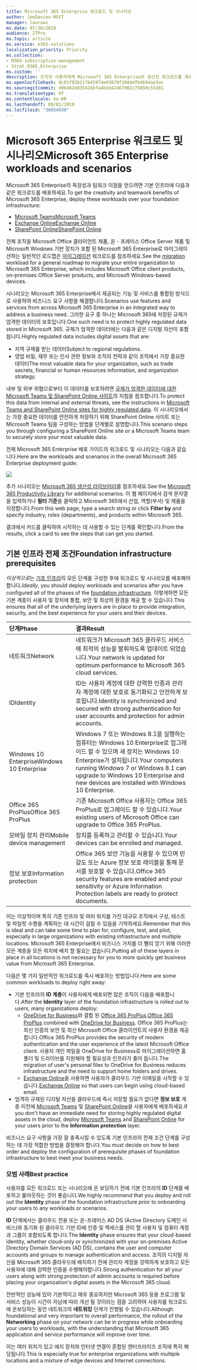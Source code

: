 ```yaml
---
title: Microsoft 365 Enterprise 워크로드 및 시나리오
author: JoeDavies-MSFT
manager: laurawi
ms.date: 07/30/2019
audience: ITPro
ms.topic: article
ms.service: o365-solutions
localization_priority: Priority
ms.collection:
- M365-subscription-management
- Strat_O365_Enterprise
ms.custom: ''
description: 조직의 사용자에게 Microsoft 365 Enterprise의 생산성 워크로드를 제공합니다.
ms.openlocfilehash: 0c81f93b117645974e93870f20d4dfb469dae3ac
ms.sourcegitcommit: d9b462e035416bfa4b3d42467902c75859c55381
ms.translationtype: HT
ms.contentlocale: ko-KR
ms.lasthandoff: 08/01/2019
ms.locfileid: "36054930"
---
```

# <a name="microsoft-365-enterprise-workloads-and-scenarios"></a><span data-ttu-id="a996d-103">Microsoft 365 Enterprise 워크로드 및 시나리오</span><span class="sxs-lookup"><span data-stu-id="a996d-103">Microsoft 365 Enterprise workloads and scenarios</span></span>

<span data-ttu-id="a996d-104">Microsoft 365 Enterprise의 독창성과 팀워크 이점을 얻으려면 기본 인프라에 다음과 같은 워크로드를 배포하세요.</span><span class="sxs-lookup"><span data-stu-id="a996d-104">To get the creativity and teamwork benefits of Microsoft 365 Enterprise, deploy these workloads over your foundation infrastructure:</span></span>

- [<span data-ttu-id="a996d-105">Microsoft Teams</span><span class="sxs-lookup"><span data-stu-id="a996d-105">Microsoft Teams</span></span>](teams-workload.md)
- [<span data-ttu-id="a996d-106">Exchange Online</span><span class="sxs-lookup"><span data-stu-id="a996d-106">Exchange Online</span></span>](exchangeonline-workload.md)
- [<span data-ttu-id="a996d-107">SharePoint Online</span><span class="sxs-lookup"><span data-stu-id="a996d-107">SharePoint Online</span></span>](sharepoint-online-onedrive-workload.md)

<span data-ttu-id="a996d-108">전체 조직을 Microsoft Office 클라이언트 제품, 온 - 프레미스 Office Server 제품 및 Microsoft Windows 기반 장치가 포함 된 Microsoft 365 Enterprise로 마이그레이션하는 일반적인 로드맵은 [마이그레이션](migration-microsoft-365-enterprise-workload.md) 워크로드를 참조하세요.</span><span class="sxs-lookup"><span data-stu-id="a996d-108">See the [migration](migration-microsoft-365-enterprise-workload.md) workload for a general roadmap to migrate your entire organization to Microsoft 365 Enterprise, which includes Microsoft Office client products, on-premises Office Server products, and Microsoft Windows-based devices.</span></span>

<span data-ttu-id="a996d-109">시나리오는 Microsoft 365 Enterprise에서 제공되는 기능 및 서비스를 통합된 방식으로 사용하여 비즈니스 요구 사항을 해결합니다.</span><span class="sxs-lookup"><span data-stu-id="a996d-109">Scenarios use features and services from across Microsoft 365 Enterprise in an integrated way to address a business need.</span></span> <span data-ttu-id="a996d-110">그러한 요구 중 하나는 Microsoft 365에 저장된 규제가 엄격한 데이터의 보호입니다.</span><span class="sxs-lookup"><span data-stu-id="a996d-110">One such need is to protect highly regulated data stored in Microsoft 365.</span></span> <span data-ttu-id="a996d-111">규제가 엄격한 데이터에는 다음과 같은 디지털 자산이 포함됩니다.</span><span class="sxs-lookup"><span data-stu-id="a996d-111">Highly regulated data includes digital assets that are:</span></span>

- <span data-ttu-id="a996d-112">지역 규제를 받는 데이터</span><span class="sxs-lookup"><span data-stu-id="a996d-112">Subject to regional regulations.</span></span>
- <span data-ttu-id="a996d-113">영업 비밀, 재무 또는 인사 관련 정보와 조직의 전략과 같이 조직에서 가장 중요한 데이터</span><span class="sxs-lookup"><span data-stu-id="a996d-113">The most valuable data for your organization, such as trade secrets, financial or human resources information, and organization strategy.</span></span>

<span data-ttu-id="a996d-114">내부 및 외부 위협으로부터 이 데이터를 보호하려면 [규제가 엄격한 데이터에 대한 Microsoft Teams 및 SharePoint Online 사이트](teams-sharepoint-online-sites-highly-regulated-data.md)의 지침을 참조합니다.</span><span class="sxs-lookup"><span data-stu-id="a996d-114">To protect this data from internal and external threats, see the instructions in [Microsoft Teams and SharePoint Online sites for highly regulated data](teams-sharepoint-online-sites-highly-regulated-data.md).</span></span> <span data-ttu-id="a996d-115">이 시나리오에서는 가장 중요한 데이터를 안전하게 저장하기 위해 SharePoint Online 사이트 또는 Microsoft Teams 팀을 구성하는 방법을 단계별로 설명합니다.</span><span class="sxs-lookup"><span data-stu-id="a996d-115">This scenario steps you through configuring a SharePoint Online site or a Microsoft Teams team to securely store your most valuable data.</span></span>

<span data-ttu-id="a996d-116">전체 Microsoft 365 Enterprise 배포 가이드의 워크로드 및 시나리오는 다음과 같습니다.</span><span class="sxs-lookup"><span data-stu-id="a996d-116">Here are the workloads and scenarios in the overall Microsoft 365 Enterprise deployment guide:</span></span>

![](./media/deploy-workloads/m365-deploy-content-arch-workloads.png)

<span data-ttu-id="a996d-117">추가 시나리오는 [Microsoft 365 생산성 라이브러리](https://www.microsoft.com/microsoft-365/success/)를 참조하세요.</span><span class="sxs-lookup"><span data-stu-id="a996d-117">See the [Microsoft 365 Productivity Library](https://www.microsoft.com/microsoft-365/success/) for additional scenarios.</span></span> <span data-ttu-id="a996d-118">이 웹 페이지에서 검색 문자열을 입력하거나 **필터 기준**을 클릭하고 Microsoft 365에서 산업, 역할(부서) 및 제품을 지정합니다.</span><span class="sxs-lookup"><span data-stu-id="a996d-118">From this web page, type a search string or click **Filter by** and specify industry, roles (departments), and products within Microsoft 365.</span></span>

<span data-ttu-id="a996d-119">결과에서 카드를 클릭하여 시작하는 데 사용할 수 있는 단계를 확인합니다.</span><span class="sxs-lookup"><span data-stu-id="a996d-119">From the results, click a card to see the steps that can get you started.</span></span>

## <a name="foundation-infrastructure-prerequisites"></a><span data-ttu-id="a996d-120">기본 인프라 전제 조건</span><span class="sxs-lookup"><span data-stu-id="a996d-120">Foundation infrastructure prerequisites</span></span>

<span data-ttu-id="a996d-121">*이상적으로*는 [기초 인프라](deploy-foundation-infrastructure.md)의 모든 단계를 구성한 후에 워크로드 및 시나리오를 배포해야합니다.</span><span class="sxs-lookup"><span data-stu-id="a996d-121">*Ideally*, you should deploy workloads and scenarios after you have configured all of the phases of the [foundation infrastructure](deploy-foundation-infrastructure.md).</span></span> <span data-ttu-id="a996d-122">이렇게하면 모든 기본 계층이 사용자 및 장치에 통합, 보안 및 최상의 환경을 제공 할 수 있습니다.</span><span class="sxs-lookup"><span data-stu-id="a996d-122">This ensures that all of the underlying layers are in place to provide integration, security, and the best experience for your users and their devices.</span></span>

| <span data-ttu-id="a996d-123">단계</span><span class="sxs-lookup"><span data-stu-id="a996d-123">Phase</span></span> | <span data-ttu-id="a996d-124">결과</span><span class="sxs-lookup"><span data-stu-id="a996d-124">Result</span></span> |
|:-------|:-----|
| <span data-ttu-id="a996d-125">네트워크</span><span class="sxs-lookup"><span data-stu-id="a996d-125">Network</span></span> | <span data-ttu-id="a996d-126">네트워크가 Microsoft 365 클라우드 서비스에 최적의 성능을 발휘하도록 업데이트 되었습니다.</span><span class="sxs-lookup"><span data-stu-id="a996d-126">Your network is updated for optimum performance to Microsoft 365 cloud services.</span></span> |
| <span data-ttu-id="a996d-127">ID</span><span class="sxs-lookup"><span data-stu-id="a996d-127">Identity</span></span> | <span data-ttu-id="a996d-128">ID는 사용자 계정에 대한 강력한 인증과 관리자 계정에 대한 보호로 동기화되고 안전하게 보호됩니다.</span><span class="sxs-lookup"><span data-stu-id="a996d-128">Identity is synchronized and secured with strong authentication for user accounts and protection for admin accounts.</span></span> |
| <span data-ttu-id="a996d-129">Windows 10 Enterprise</span><span class="sxs-lookup"><span data-stu-id="a996d-129">Windows 10 Enterprise</span></span> | <span data-ttu-id="a996d-130">Windows 7 또는 Windows 8.1을 실행하는 컴퓨터는 Windows 10 Enterprise로 업그레이드 할 수 있으며 새 장치는 Windows 10 Enterprise가 설치됩니다.</span><span class="sxs-lookup"><span data-stu-id="a996d-130">Your computers running Windows 7 or Windows 8.1 can upgrade to Windows 10 Enterprise and new devices are installed with Windows 10 Enterprise.</span></span> |
| <span data-ttu-id="a996d-131">Office 365 ProPlus</span><span class="sxs-lookup"><span data-stu-id="a996d-131">Office 365 ProPlus</span></span> | <span data-ttu-id="a996d-132">기존 Microsoft Office 사용자는 Office 365 ProPlus로 업그레이드 할 수 있습니다.</span><span class="sxs-lookup"><span data-stu-id="a996d-132">Your existing users of Microsoft Office can upgrade to Office 365 ProPlus.</span></span> |
| <span data-ttu-id="a996d-133">모바일 장치 관리</span><span class="sxs-lookup"><span data-stu-id="a996d-133">Mobile device management</span></span> | <span data-ttu-id="a996d-134">장치를 등록하고 관리할 수 있습니다.</span><span class="sxs-lookup"><span data-stu-id="a996d-134">Your devices can be enrolled and managed.</span></span> |
| <span data-ttu-id="a996d-135">정보 보호</span><span class="sxs-lookup"><span data-stu-id="a996d-135">Information protection</span></span> | <span data-ttu-id="a996d-136">Office 365 보안 기능을 사용할 수 있으며 민감도 또는 Azure 정보 보호 레이블을 통해 문서를 보호할 수 있습니다.</span><span class="sxs-lookup"><span data-stu-id="a996d-136">Office 365 security features are enabled and your sensitivity or Azure Information Protection labels are ready to protect documents.</span></span> |

<span data-ttu-id="a996d-137">이는 이상적이며 특히 기존 인프라 및 여러 위치를 가진 대규모 조직에서 구성, 테스트 및 파일럿 수행을 계획하는 데 시간이 걸릴 수 있음을 기억하세요.</span><span class="sxs-lookup"><span data-stu-id="a996d-137">Remember that this is ideal and can take some time to plan for, configure, test, and pilot, especially in large organizations with existing infrastructure and multiple locations.</span></span> <span data-ttu-id="a996d-138">Microsoft 365 Enterprise에서 비즈니스 가치를 더 빨리 얻기 위해 이러한 모든 계층을 모든 위치에 배치 할 필요는 없습니다.</span><span class="sxs-lookup"><span data-stu-id="a996d-138">Putting all of these layers in place in all locations is not necessary for you to more quickly get business value from Microsoft 365 Enterprise.</span></span> 

<span data-ttu-id="a996d-139">다음은 몇 가지 일반적인 워크로드를 즉시 배포하는 방법입니다.</span><span class="sxs-lookup"><span data-stu-id="a996d-139">Here are some common workloads to deploy right away:</span></span> 

- <span data-ttu-id="a996d-140">기본 인프라의 **ID 계층**이 사용자에게 배포되면 많은 조직이 다음을 배포합니다.</span><span class="sxs-lookup"><span data-stu-id="a996d-140">After the **Identity** layer of the foundation infrastructure is rolled out to users, many organizations deploy:</span></span>
  - <span data-ttu-id="a996d-141">[OneDrive for Business](https://docs.microsoft.com/onedrive/plan-onedrive-enterprise)와 결합 된 [Office 365 ProPlus](office365proplus-infrastructure.md).</span><span class="sxs-lookup"><span data-stu-id="a996d-141">[Office 365 ProPlus](office365proplus-infrastructure.md) combined with [OneDrive for Business](https://docs.microsoft.com/onedrive/plan-onedrive-enterprise).</span></span> <span data-ttu-id="a996d-142">Office 365 ProPlus는 최신 인증의 보안 및 최신 Microsoft Office 클라이언트의 사용자 환경을 제공합니다.</span><span class="sxs-lookup"><span data-stu-id="a996d-142">Office 365 ProPlus provides the security of modern authentication and the user experience of the latest Microsoft Office client.</span></span> <span data-ttu-id="a996d-143">사용자 개인 파일을 OneDrive for Business로 마이그레이션하면 홈 폴더 및 드라이브를 지원해야 할 필요성과 인프라가 줄어 듭니다.</span><span class="sxs-lookup"><span data-stu-id="a996d-143">The migration of user's personal files to OneDrive for Business reduces infrastructure and the need to support home folders and drives.</span></span>
  - <span data-ttu-id="a996d-144">[Exchange Online](exchangeonline-workload.md)을 사용하면 사용자가 클라우드 기반 이메일을 시작할 수 있습니다.</span><span class="sxs-lookup"><span data-stu-id="a996d-144">[Exchange Online](exchangeonline-workload.md) so that users can begin using cloud-based email.</span></span>
- <span data-ttu-id="a996d-145">엄격히 규제된 디지털 자산을 클라우드에 즉시 저장할 필요가 없다면 **정보 보호** 계층 이전에 [Microsoft Teams](teams-workload.md) 및 [SharePoint Online](sharepoint-online-onedrive-workload.md)을 사용자에게 배포하세요.</span><span class="sxs-lookup"><span data-stu-id="a996d-145">If you don't have an immediate need for storing highly regulated digital assets in the cloud, deploy [Microsoft Teams](teams-workload.md) and [SharePoint Online](sharepoint-online-onedrive-workload.md) for your users prior to the **Information protection** layer.</span></span>

<span data-ttu-id="a996d-146">비즈니스 요구 사항을 가장 잘 충족시킬 수 있도록 기본 인프라의 전제 조건 단계를 구성하는 데 가장 적합한 방법을 결정해야 합니다.</span><span class="sxs-lookup"><span data-stu-id="a996d-146">You must decide on how to best order and deploy the configuration of prerequisite phases of foundation infrastructure to best meet your business needs.</span></span>

### <a name="best-practice"></a><span data-ttu-id="a996d-147">모범 사례</span><span class="sxs-lookup"><span data-stu-id="a996d-147">Best practice</span></span>

<span data-ttu-id="a996d-148">사용자를 모든 워크로드 또는 시나리오에 온 보딩하기 전에 기본 인프라의 **ID** 단계를 배포하고 롤아웃하는 것이 좋습니다.</span><span class="sxs-lookup"><span data-stu-id="a996d-148">We highly recommend that you deploy and roll out the **Identity** phase of the foundation infrastructure prior to onboarding your users to any workloads or scenarios.</span></span>

<span data-ttu-id="a996d-149">**ID** 단계에서는 클라우드 전용 또는 온-프레미스 AD DS (Active Directory 도메인 서비스)와 동기화 된 클라우드 기반 ID에 인증 및 액세스를 관리 할 사용자 및 컴퓨터 계정과 그룹이 포함되도록 합니다.</span><span class="sxs-lookup"><span data-stu-id="a996d-149">The **Identity** phase ensures that your cloud-based identity, whether cloud-only or synchronized with your on-premises Active Directory Domain Services (AD DS), contains the user and computer accounts and groups to manage authentication and access.</span></span> <span data-ttu-id="a996d-150">조직의 디지털 자산을 Microsoft 365 클라우드에 배치하기 전에 관리자 계정을 강력하게 보호하고 모든 사용자에 대해 강력한 인증을 수행해야합니다.</span><span class="sxs-lookup"><span data-stu-id="a996d-150">Strong authentication for all your users along with strong protection of admin accounts is required before placing your organization's digital assets in the Microsoft 365 cloud.</span></span>

<span data-ttu-id="a996d-151">전반적인 성능에 있어 기본적이고 매우 중요하지만 Microsoft 365 응용 프로그램 및 서비스 성능이 시간이 지남에 따라 개선 될 것이라는 점을 고려하여 사용자를 워크로드에 온보딩하는 동안 네트워크의 **네트워킹** 단계가 진행될 수 있습니다.</span><span class="sxs-lookup"><span data-stu-id="a996d-151">Although foundational and very important to overall performance, the rollout of the **Networking** phase on your network can be in progress while onboarding your users to workloads, with the understanding that Microsoft 365 application and service performance will improve over time.</span></span>

<span data-ttu-id="a996d-152">이는 여러 위치가 있고 에지 장치와 인터넷 연결이 혼합된 엔터프라이즈 조직에 특히 해당됩니다.</span><span class="sxs-lookup"><span data-stu-id="a996d-152">This is especially true for enterprise organizations with multiple locations and a mixture of edge devices and Internet connections.</span></span>
